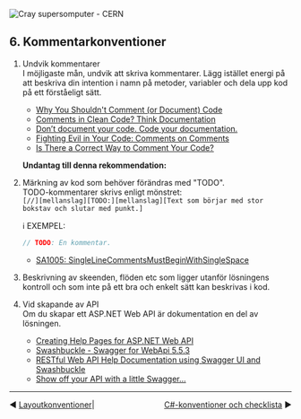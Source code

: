 ![Cray supersomputer - CERN](Bilder/Cray-supercomputer-CERN.jpg)

## 6. Kommentarkonventioner

1. Undvik kommentarer   
I möjligaste mån, undvik att skriva kommentarer. Lägg istället energi på att beskriva din intention i namn på metoder,  variabler och dela upp kod på ett förståeligt sätt. 

    * <a href="https://visualstudiomagazine.com/articles/2013/06/01/roc-rocks.aspx" target="_blank">Why You Shouldn't Comment (or Document) Code</a>
    * [Comments in Clean Code? Think Documentation](http://www.daedtech.com/comments-clean-code-think-documentation/)
    * [Don’t document your code. Code your documentation.](https://dev.to/raddikx/dont-document-your-code-code-your-documentation)
    * [Fighting Evil in Your Code: Comments on Comments](https://www.simple-talk.com/opinion/opinion-pieces/fighting-evil-code-comments-comments/)
    * <a href="https://www.daedtech.com/correct-way-comment-code/" target="_blank">Is There a Correct Way to Comment Your Code?</a>

    **Undantag till denna rekommendation:**
1. Märkning av kod som behöver förändras med "TODO".  
TODO-kommentarer skrivs enligt mönstret:  
    `[//][mellanslag][TODO:][mellanslag][Text som börjar med stor bokstav och slutar med punkt.]`

    &#x2139; EXEMPEL:
    ```csharp
    // TODO: En kommentar.
    ```
    * [SA1005: SingleLineCommentsMustBeginWithSingleSpace](http://stylecop.soyuz5.com/SA1005.html)

1. Beskrivning av skeenden, flöden etc som ligger utanför lösningens kontroll och som inte på ett bra och enkelt sätt kan beskrivas i kod.

1. Vid skapande av API  
Om du skapar ett ASP.NET Web API är dokumentation en del av lösningen.

    * [Creating Help Pages for ASP.NET Web API](https://docs.microsoft.com/en-us/aspnet/web-api/overview/getting-started-with-aspnet-web-api/creating-api-help-pages) 
    * [Swashbuckle - Swagger for WebApi 5.5.3](https://github.com/domaindrivendev/Swashbuckle)
    * [RESTful Web API Help Documentation using Swagger UI and Swashbuckle](https://www.codeproject.com/Articles/1078249/RESTful-Web-API-Help-Documentation-using-Swagger-U)
    * <a href="Show off your API with a little Swagger..." target="_blank">Show off your API with a little Swagger...</a>
   
    
***
<span style="float:left">&#x25C0; <a href="05-Layoutkonventioner.md">Layoutkonventioner</a></span>  |  <span style="float:right"><a href="07-CSharp-konventioner_och_checklista.md">C#-konventioner och checklista</a> &#x25B6;</span>
